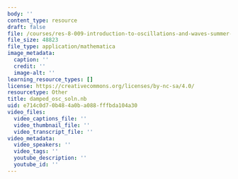 ```yaml
---
body: ''
content_type: resource
draft: false
file: /courses/res-8-009-introduction-to-oscillations-and-waves-summer-2017/damped_osc_soln.nb
file_size: 48823
file_type: application/mathematica
image_metadata:
  caption: ''
  credit: ''
  image-alt: ''
learning_resource_types: []
license: https://creativecommons.org/licenses/by-nc-sa/4.0/
resourcetype: Other
title: damped_osc_soln.nb
uid: e714c0d7-0b48-4a0b-a088-fffbda104a30
video_files:
  video_captions_file: ''
  video_thumbnail_file: ''
  video_transcript_file: ''
video_metadata:
  video_speakers: ''
  video_tags: ''
  youtube_description: ''
  youtube_id: ''
---
```

